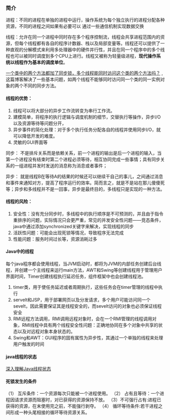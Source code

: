 ### 简介

进程：不同的进程在单独的进程中运行，操作系统为每个独立执行的进程分配各种资源，不同的进程之间如果有必要可以
通过一些通信机制实现数据交换

线程：允许在同一个进程中同时存在多个程序控制流，线程会共享进程范围内的资源，但每个线程都有各自的程序计数器、栈以及局部变量等。线程还可以提供了一种直观的分解模式来利用多处理器中的硬件并行性，并且在同一个程序中的多个线程也可以被同时调度到多个CPU上进行。线程又被称为轻量级进程，**现代操作系统以线程作为基本的调度单位**。

[一个类中的两个方法都加了同步锁，多个线程能同时访问这个类的两个方法吗？](https://blog.csdn.net/weixin_40616523/article/details/87883267) ,这篇博客解决了一些基本问题，如两个线程不能够同时访问同一个类的同一实例对象的两个不同的同步方法。
#### 线程的优势：

1. 线程可以将大部分的异步工作流转变为串行工作流。
2. 建模简单，将程序的执行逻辑与调度机制的细节，交替执行等操作，异步I/O以及资源等待等问题分开，
3. 异步事件的简化处理：对于多个执行任务分配各自的线程并使用同步I/O，就可以降低开发的难度。
4. 灵敏的GUI界面等

同步： 不是排斥关系而是依赖关系，前一个进程的输出是后一个进程的输入，当第一个进程没有结束时第二个进程必须等待，相互协同完成一些事情；具有同步关系的一组进程并发时发送的消息称为消息或者事件； 

异步： 就是线程B在等待A的结果的时候还可以继续干自己的事儿，之间通过消息和事件来通知对方，提高了程序运行的效率。简而言之，就是不是站在那儿傻傻死等；异步和多线程并不是一回事，异步是最终目的，多线程只是实现的一种方法。 

#### 线程的风险：

1. 安全性：没有充分同步时，多线程中的执行顺序是不可预测的，并且由于指令重排序的问题，实际情况只会更严重，常见的并发安全性问题——竞态条件，java中通过添加synchronized关键字来解决，实现线程的同步
2. 活跃性问题：可能会出现死锁等情况，导致程序无法完成
3. 性能问题：服务时间过长等，资源消耗过多

#### Java中的线程

每个java程序都会使用线程，当JVM启动时，都将为JVM的内部任务创建后台线程，并创建一个主线程来运行main方法，AWT和Swing等创建线程用于管理用户界面时间，Timer创建线程执行延迟任务，组件框架中也会创建线程池。

1. timer类，用于使任务延迟或者周期执行，这些任务会在timer管理的线程中执行
2. servelt和JSP，用于部署网页以及分发请求，多个用户可能访问同一个sevelt，因此需要保证其是线程安全的，而sevelt访问的对象也必须保证线程安全
3. RMI远程方法调用，RMI调用远程对象时，会在一个RMI管理的线程调用对象，RMI线程中具有两个线程安全性问题：正确地协同在多个对象中共享的状态以及对远程对象本身状态的。
4. Swing和AWT：GUI程序的固有属性为异步性，其通过一个单独的线程来处理用户触发的时间

#### java线程的状态

[深入理解Java线程状态](https://juejin.im/post/5d8313b6518825313a7bba1e)

#### 死锁发生的条件

（1） 互斥条件：一个资源每次只能被一个进程使用。
（2） 占有且等待：一个进程因请求资源而阻塞时，对已获得的资源保持不放。
（3）不可强行占有:进程已获得的资源，在末使用完之前，不能强行剥夺。
（4） 循环等待条件:若干进程之间形成一种头尾相接的循环等待资源关系。 